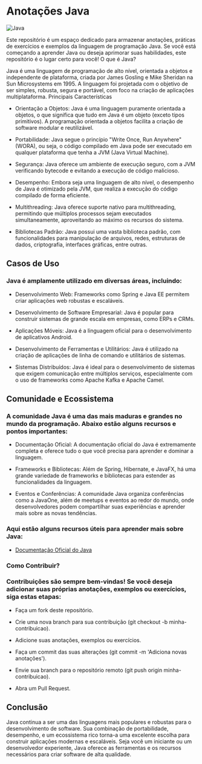 
# Anotações Java
![Java](https://img.shields.io/badge/java-007396?style=for-the-badge&logo=java&logoColor=ffffff)


Este repositório é um espaço dedicado para armazenar anotações, práticas de exercícios e exemplos da linguagem de programação Java. Se você está começando a aprender Java ou deseja aprimorar suas habilidades, este repositório é o lugar certo para você!
O que é Java?

Java é uma linguagem de programação de alto nível, orientada a objetos e independente de plataforma, criada por James Gosling e Mike Sheridan na Sun Microsystems em 1995. A linguagem foi projetada com o objetivo de ser simples, robusta, segura e portável, com foco na criação de aplicações multiplataforma.
Principais Características

- Orientação a Objetos: Java é uma linguagem puramente orientada a objetos, o que significa que tudo em Java é um objeto (exceto tipos primitivos). A programação orientada a objetos facilita a criação de software modular e reutilizável.

- Portabilidade: Java segue o princípio "Write Once, Run Anywhere" (WORA), ou seja, o código compilado em Java pode ser executado em qualquer plataforma que tenha a JVM (Java Virtual Machine).

- Segurança: Java oferece um ambiente de execução seguro, com a JVM verificando bytecode e evitando a execução de código malicioso.

- Desempenho: Embora seja uma linguagem de alto nível, o desempenho de Java é otimizado pela JVM, que realiza a execução do código compilado de forma eficiente.

- Multithreading: Java oferece suporte nativo para multithreading, permitindo que múltiplos processos sejam executados simultaneamente, aproveitando ao máximo os recursos do sistema.

- Bibliotecas Padrão: Java possui uma vasta biblioteca padrão, com funcionalidades para manipulação de arquivos, redes, estruturas de dados, criptografia, interfaces gráficas, entre outras.

## Casos de Uso

### Java é amplamente utilizado em diversas áreas, incluindo:

- Desenvolvimento Web: Frameworks como Spring e Java EE permitem criar aplicações web robustas e escaláveis.

- Desenvolvimento de Software Empresarial: Java é popular para construir sistemas de grande escala em empresas, como ERPs e CRMs.

- Aplicações Móveis: Java é a linguagem oficial para o desenvolvimento de aplicativos Android.

- Desenvolvimento de Ferramentas e Utilitários: Java é utilizado na criação de aplicações de linha de comando e utilitários de sistemas.

- Sistemas Distribuídos: Java é ideal para o desenvolvimento de sistemas que exigem comunicação entre múltiplos serviços, especialmente com o uso de frameworks como Apache Kafka e Apache Camel.

## Comunidade e Ecossistema

### A comunidade Java é uma das mais maduras e grandes no mundo da programação. Abaixo estão alguns recursos e pontos importantes:

- Documentação Oficial: A documentação oficial do Java é extremamente completa e oferece tudo o que você precisa para aprender e dominar a linguagem.

- Frameworks e Bibliotecas: Além de Spring, Hibernate, e JavaFX, há uma grande variedade de frameworks e bibliotecas para estender as funcionalidades da linguagem.

- Eventos e Conferências: A comunidade Java organiza conferências como a JavaOne, além de meetups e eventos ao redor do mundo, onde desenvolvedores podem compartilhar suas experiências e aprender mais sobre as novas tendências.

### Aqui estão alguns recursos úteis para aprender mais sobre Java:

- [Documentação Oficial do Java](https://docs.oracle.com/en/java/)

### Como Contribuir?

### Contribuições são sempre bem-vindas! Se você deseja adicionar suas próprias anotações, exemplos ou exercícios, siga estas etapas:

- Faça um fork deste repositório.

- Crie uma nova branch para sua contribuição (git checkout -b minha-contribuicao).

- Adicione suas anotações, exemplos ou exercícios.

- Faça um commit das suas alterações (git commit -m 'Adiciona novas anotações').

- Envie sua branch para o repositório remoto (git push origin minha-contribuicao).

- Abra um Pull Request.

## Conclusão

Java continua a ser uma das linguagens mais populares e robustas para o desenvolvimento de software. Sua combinação de portabilidade, desempenho, e um ecossistema rico torna-a uma excelente escolha para construir aplicações modernas e escaláveis. Seja você um iniciante ou um desenvolvedor experiente, Java oferece as ferramentas e os recursos necessários para criar software de alta qualidade.
